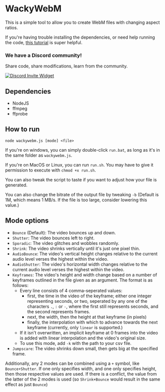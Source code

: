 # WackyWebM

This is a simple tool to allow you to create WebM files with changing aspect ratios.

If you're having trouble installing the dependencies, or need help running the code, [this tutorial](https://www.youtube.com/watch?v=ZjGMjv1Gv94) is super helpful.

### We have a Discord community!

Share code, share modifications, learn from the community.

[![Discord Invite Widget](https://invidget.switchblade.xyz/EdrqJ6AMKF)](https://discord.gg/EdrqJ6AMKF)

## Dependencies

- NodeJS
- ffmpeg
- ffprobe

## How to run

`node wackywebm.js [mode] <file>`

If you're on windows, you can simply double-click `run.bat`, as long as it's in the same folder as `wackywebm.js`.

If you're on MacOS or Linux, you can run `run.sh`. You may have to give it permission to execute with `chmod +x run.sh`.

You can also tweak the script to taste if you want to adjust how your file is generated.

You can also change the bitrate of the output file by tweaking `-b` (Default is 1M, which means 1 MB/s. If the file is too large, consider lowering this value.)

## Mode options

- `Bounce` (Default): The video bounces up and down.
- `Shutter`: The video bounces left to right.
- `Sporadic`: The video glitches and wobbles randomly.
- `Shrink`: The video shrinks vertically until it's just one pixel thin.
- `AudioBounce`: The video's vertical height changes relative to the current audio level verses the highest within the video.
- `AudioShutter`: The video's horizontal width changes relative to the current audio level verses the highest within the video.
- `Keyframes`: The video's height and width change based on a number of keyframes outlined in the file given as an argument. The format is as follows:
  - Every line consists of 4 comma-seperated values:
    - first, the time in the video of the keyframe; either one integer representing seconds, or two, seperated by any one of the characters `.`, `:` or `-`, where the first still represents seconds, and the second represents frames.
    - next, the width, then the height at that keyframe (in pixels)
    - finally, the interpolation with which to advance towards the next keyframe (currently, only `linear` is supported.)
  - If it isn't overwritten, an implicit keyframe at 0 frames into the video is added with linear interpolation and the video's original size.
  - To use this mode, add `-k` with the path to your csv file.
- `Jumpscare`: The video shrinks down small, then gets big at the specified frame.

Additionally, any 2 modes can be combined using a `+` symbol, like `Bounce+Shutter`. If one only specifies width, and one only specifies height, then those respective values are used. If there is a conflict, the value from the latter of the 2 modes is used (so `Shrink+Bounce` would result in the same effect as just `Bounce`)

